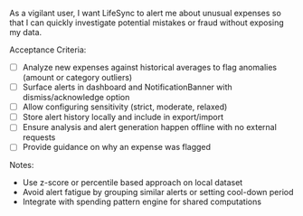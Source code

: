 As a vigilant user, I want LifeSync to alert me about unusual expenses so that I can quickly investigate potential mistakes or fraud without exposing my data.

Acceptance Criteria:
- [ ] Analyze new expenses against historical averages to flag anomalies (amount or category outliers)
- [ ] Surface alerts in dashboard and NotificationBanner with dismiss/acknowledge option
- [ ] Allow configuring sensitivity (strict, moderate, relaxed)
- [ ] Store alert history locally and include in export/import
- [ ] Ensure analysis and alert generation happen offline with no external requests
- [ ] Provide guidance on why an expense was flagged

Notes:
- Use z-score or percentile based approach on local dataset
- Avoid alert fatigue by grouping similar alerts or setting cool-down period
- Integrate with spending pattern engine for shared computations
